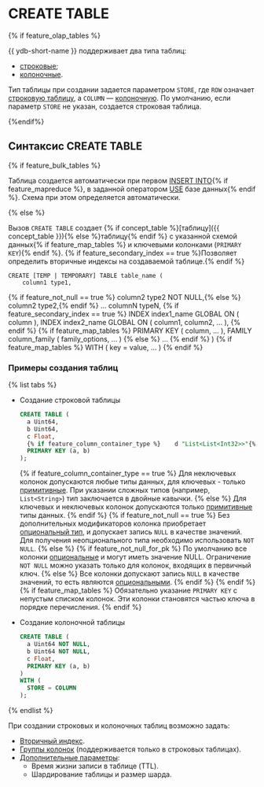 # CREATE TABLE

{% if feature_olap_tables %}

{{ ydb-short-name }} поддерживает два типа таблиц:

* [строковые](../../../../../concepts/datamodel/table.md);
* [колоночные](../../../../../concepts/datamodel/table.md#column-tables).

Тип таблицы при создании задается параметром `STORE`, где `ROW` означает [строковую таблицу](../../../../../concepts/datamodel/table.md), а `COLUMN` — [колоночную](../../../../../concepts/datamodel/table.md#column-tables). По умолчанию, если параметр `STORE` не указан, создается строковая таблица.

{%endif%}

## Синтаксис CREATE TABLE

{% if feature_bulk_tables %}

Таблица создается автоматически при первом [INSERT INTO](insert_into.md){% if feature_mapreduce %}, в заданной оператором [USE](../use.md) базе данных{% endif %}. Схема при этом определяется автоматически.

{% else %}

Вызов `CREATE TABLE` создает {% if concept_table %}[таблицу]({{ concept_table }}){% else %}таблицу{% endif %} с указанной схемой данных{% if feature_map_tables %}  и ключевыми колонками (`PRIMARY KEY`){% endif %}. {% if feature_secondary_index == true %}Позволяет определить вторичные индексы на создаваемой таблице.{% endif %}

    CREATE [TEMP | TEMPORARY] TABLE table_name (
        column1 type1,
{% if feature_not_null == true %}        column2 type2 NOT NULL,{% else %}        column2 type2,{% endif %}
        ...
        columnN typeN,
{% if feature_secondary_index == true %}
        INDEX index1_name GLOBAL ON ( column ),
        INDEX index2_name GLOBAL ON ( column1, column2, ... ),
{% endif %}
{% if feature_map_tables %}
        PRIMARY KEY ( column, ... ),
        FAMILY column_family ( family_options, ... )
{% else %}
        ...
{% endif %}
    )
{% if feature_map_tables %}
    WITH ( key = value, ... )
{% endif %}

### Примеры создания таблиц

{% list tabs %}

- Создание строковой таблицы

  ```sql
  CREATE TABLE (
    a Uint64,
    b Uint64,
    c Float,
    {% if feature_column_container_type %}    d "List<List<Int32>>"{% endif %}
    PRIMARY KEY (a, b)
  );
  ```    

  {% if feature_column_container_type == true %}
  Для неключевых колонок допускаются любые типы данных, для ключевых - только [примитивные](../../types/primitive.md). При указании сложных типов (например, `List<String>`) тип заключается в двойные кавычки.
  {% else %}
  Для ключевых и неключевых колонок допускаются только [примитивные](../../types/primitive.md) типы данных.
  {% endif %}
  {% if feature_not_null == true %}
  Без дополнительных модификаторов колонка приобретает [опциональный тип](../../types/optional.md), и допускает запись `NULL` в качестве значений. Для получения неопционального типа необходимо использовать `NOT NULL`.
  {% else %}
  {% if feature_not_null_for_pk %}
  По умолчанию все колонки [опциональные](../../types/optional.md) и могут иметь значение NULL. Ограничение `NOT NULL` можно указать только для колонок, входящих в первичный ключ.
  {% else %}
  Все колонки допускают запись `NULL` в качестве значений, то есть являются [опциональными](../../types/optional.md).
  {% endif %}
  {% endif %}
  {% if feature_map_tables %}
  Обязательно указание `PRIMARY KEY` с непустым списком колонок. Эти колонки становятся частью ключа в порядке перечисления.
  {% endif %}

- Создание колоночной таблицы

  ```sql
  CREATE TABLE (
    a Uint64 NOT NULL,
    b Uint64 NOT NULL,
    c Float,
    PRIMARY KEY (a, b)
  )
  WITH (
    STORE = COLUMN
  );
  ```  

{% endlist %}

При создании строковых и колоночных таблиц возможно задать:
* [Вторичный индекс](secondary_index.md).
* [Группы колонок](family.md) (поддерживается только в строковых таблицах).
* [Дополнительные параметры](with.md):
  + Время жизни записи в таблице (TTL).
  + Шардирование таблицы и размер шарда.